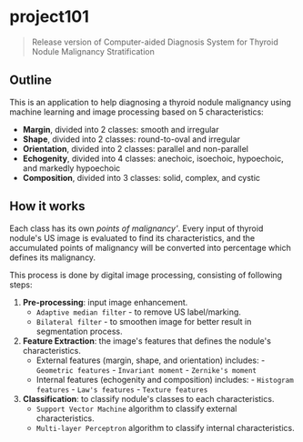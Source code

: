 # project101
> Release version of Computer-aided Diagnosis System for Thyroid Nodule Malignancy Stratification


## Outline
This is an application to help diagnosing a thyroid nodule malignancy using machine learning and image processing based on 5 characteristics:
- **Margin**, divided into 2 classes: smooth and irregular
- **Shape**, divided into 2 classes: round-to-oval and irregular
- **Orientation**, divided into 2 classes: parallel and non-parallel
- **Echogenity**, divided into 4 classes: anechoic, isoechoic, hypoechoic, and markedly hypoechoic
- **Composition**, divided into 3 classes: solid, complex, and cystic

## How it works

Each class has its own _points of malignancy'_. Every input of thyroid nodule's US image is evaluated to find its characteristics, and the accumulated points of malignancy will be converted into percentage which defines its malignancy.

This process is done by digital image processing, consisting of following steps:
1. **Pre-processing**: input image enhancement.
   - `Adaptive median filter` - to remove US label/marking.
   - `Bilateral filter` - to smoothen image for better result in segmentation process.
2. **Feature Extraction**: the image's features that defines the nodule's characteristics.
   - External features (margin, shape, and orientation) includes:
			  - `Geometric features`
			  - `Invariant moment`
			  - `Zernike's moment`
	- Internal features (echogenity and composition) includes:
				- `Histogram features`
				- `Law's features`
				- `Texture features`
3. **Classification**: to classify nodule's classes to each characteristics.
   - `Support Vector Machine` algorithm to classify external characteristics.
   - `Multi-layer Perceptron` algorithm to classify internal characteristics.

